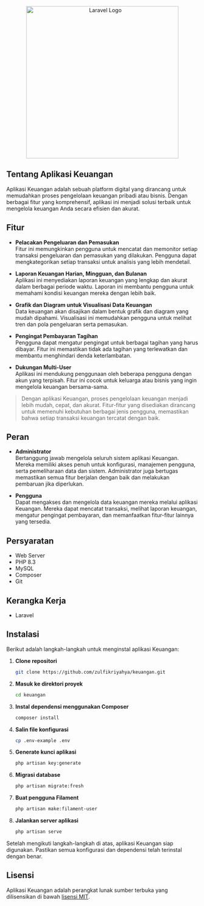 <p align="center"><a href="https://laravel.com" target="_blank"><img src="https://raw.githubusercontent.com/laravel/art/master/logo-lockup/5%20SVG/2%20CMYK/1%20Full%20Color/laravel-logolockup-cmyk-red.svg" width="400" alt="Laravel Logo"></a></p>

## Tentang Aplikasi Keuangan

Aplikasi Keuangan adalah sebuah platform digital yang dirancang untuk memudahkan proses pengelolaan keuangan pribadi atau bisnis. Dengan berbagai fitur yang komprehensif, aplikasi ini menjadi solusi terbaik untuk mengelola keuangan Anda secara efisien dan akurat.

## Fitur

- **Pelacakan Pengeluaran dan Pemasukan**  
  Fitur ini memungkinkan pengguna untuk mencatat dan memonitor setiap transaksi pengeluaran dan pemasukan yang dilakukan. Pengguna dapat mengkategorikan setiap transaksi untuk analisis yang lebih mendetail.

- **Laporan Keuangan Harian, Mingguan, dan Bulanan**  
  Aplikasi ini menyediakan laporan keuangan yang lengkap dan akurat dalam berbagai periode waktu. Laporan ini membantu pengguna untuk memahami kondisi keuangan mereka dengan lebih baik.

- **Grafik dan Diagram untuk Visualisasi Data Keuangan**  
  Data keuangan akan disajikan dalam bentuk grafik dan diagram yang mudah dipahami. Visualisasi ini memudahkan pengguna untuk melihat tren dan pola pengeluaran serta pemasukan.

- **Pengingat Pembayaran Tagihan**  
  Pengguna dapat mengatur pengingat untuk berbagai tagihan yang harus dibayar. Fitur ini memastikan tidak ada tagihan yang terlewatkan dan membantu menghindari denda keterlambatan.

- **Dukungan Multi-User**  
  Aplikasi ini mendukung penggunaan oleh beberapa pengguna dengan akun yang terpisah. Fitur ini cocok untuk keluarga atau bisnis yang ingin mengelola keuangan bersama-sama.

>Dengan aplikasi Keuangan, proses pengelolaan keuangan menjadi lebih mudah, cepat, dan akurat. Fitur-fitur yang disediakan dirancang untuk memenuhi kebutuhan berbagai jenis pengguna, memastikan bahwa setiap transaksi keuangan tercatat dengan baik.


## Peran

- **Administrator**  
  Bertanggung jawab mengelola seluruh sistem aplikasi Keuangan. Mereka memiliki akses penuh untuk konfigurasi, manajemen pengguna, serta pemeliharaan data dan sistem. Administrator juga bertugas memastikan semua fitur berjalan dengan baik dan melakukan pembaruan jika diperlukan.

- **Pengguna**  
  Dapat mengakses dan mengelola data keuangan mereka melalui aplikasi Keuangan. Mereka dapat mencatat transaksi, melihat laporan keuangan, mengatur pengingat pembayaran, dan memanfaatkan fitur-fitur lainnya yang tersedia.

## Persyaratan

- Web Server
- PHP 8.3
- MySQL
- Composer
- Git

## Kerangka Kerja

- Laravel

## Instalasi

Berikut adalah langkah-langkah untuk menginstal aplikasi Keuangan:

1. **Clone repositori**

    ```sh
    git clone https://github.com/zulfikriyahya/keuangan.git
    ```

2. **Masuk ke direktori proyek**

    ```sh
    cd keuangan
    ```

3. **Instal dependensi menggunakan Composer**

    ```sh
    composer install
    ```

4. **Salin file konfigurasi**

    ```sh
    cp .env-example .env
    ```

5. **Generate kunci aplikasi**

    ```sh
    php artisan key:generate
    ```

6. **Migrasi database**

    ```sh
    php artisan migrate:fresh
    ```

7. **Buat pengguna Filament**

    ```sh
    php artisan make:filament-user
    ```

8. **Jalankan server aplikasi**

    ```sh
    php artisan serve
    ```

Setelah mengikuti langkah-langkah di atas, aplikasi Keuangan siap digunakan. Pastikan semua konfigurasi dan dependensi telah terinstal dengan benar.

## Lisensi

Aplikasi Keuangan adalah perangkat lunak sumber terbuka yang dilisensikan di bawah [lisensi MIT](https://github.com/zulfikriyahya/keuangan?tab=MIT-1-ov-file).
